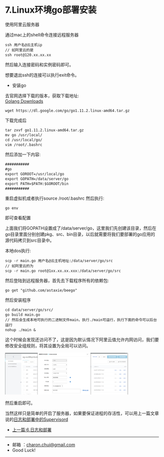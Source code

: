 7.Linux环境go部署安装
===

使用阿里云服务器

通过mac上的shell命令连接远程服务器 
```shell
ssh 用户名@云主机ip
// 如阿里云的是
ssh root@120.xx.xx.xx
```
然后输入连接密码和实例密码即可。 

想要退出ssh的连接可以执行exit命令。

- 安装go

去官网选择下载的版本，获取下载地址:  
[Golang Downloads](https://golang.org/dl/)

```shell
wget https://dl.google.com/go/go1.11.2.linux-amd64.tar.gz
```
下载完成后
```shell
tar zxvf go1.11.2.linux-amd64.tar.gz
mv go /usr/local/
cd /usr/local/go/
vim /root/.bashrc
```

然后添加一下内容:   
```
###########
#go
export GOROOT=/usr/local/go
export GOPATH=/data/server/go
export PATH=$PATH:$GOROOT/bin
###########
```
重启虚拟机或者执行source /root/.bashrc
然后执行:  
```shell
go env
```
即可查看配置

上面我们将GOPATH设置成了/data/server/go，这里我们先创建该目录，然后在go目录里面分别创建pkg、src、bin目录，以后就需要将我们要部署的go应用的源代码拷贝到src目录中。

本地dos执行:   
```shell
scp -r main.go 用户名@云主机地址:/data/server/go/src
// 如阿里云的为
scp -r main.go root@1xx.xx.xx.xxx:/data/server/go/src
```

然后登陆到远程服务器，首先去下载程序所有的依赖包:
```shell
go get "github.com/astaxie/beego"
```

然后安装程序
```shell
cd data/server/go/src/
go build main.go 
// 然后会生成本地可执行的二进制文件main，执行./main可运行，执行下面的命令可以后台运行
nohup ./main &
```

这个时候会发现还访问不了，这是因为默认情况下阿里云值允许内网访问，我们要修改安全组规则，将其设置为全局可以访问。          


<img src="https://raw.githubusercontent.com/CharonChui/Pictures/master/aliyun_safe_setting.png?raw=true" width="80%"/>
      
然后重启即可。


当然这样只是简单的开启了服务器，如果要保证进程的存活性，可以用上一篇文章说的[日志和部署中的Supervisord](https://github.com/CharonChui/GolangStudyNote/blob/master/Golang%E8%BF%9B%E8%A1%8CWeb%E5%BC%80%E5%8F%91/6.%E6%97%A5%E5%BF%97%E5%92%8C%E9%83%A8%E7%BD%B2(%E5%85%AD).md)

- [上一篇:6.日志和部署](https://github.com/CharonChui/GolangStudyNote/blob/master/Golang%E8%BF%9B%E8%A1%8CWeb%E5%BC%80%E5%8F%91/6.%E6%97%A5%E5%BF%97%E5%92%8C%E9%83%A8%E7%BD%B2(%E5%85%AD).md)

---

- 邮箱 ：charon.chui@gmail.com  
- Good Luck! 
